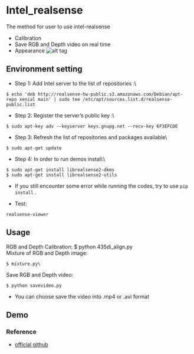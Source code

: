# Intel_realsense
The method for user to use intel-realsense
* Calibration
* Save RGB and Depth video on real time
* Appearance ![alt tag](https://i.imgur.com/FBOGVIx.jpg)
## Environment setting
* Step 1: Add Intel server to the list of repositories :\
```
$ echo 'deb http://realsense-hw-public.s3.amazonaws.com/Debian/apt-repo xenial main' | sudo tee /etc/apt/sources.list.d/realsense-public.list
```
* Step 2: Register the server’s public key :\
```
$ sudo apt-key adv --keyserver keys.gnupg.net --recv-key 6F3EFCDE
```
* Step 3: Refresh the list of repositories and packages available\
```
$ sudo apt-get update
```
* Step 4: In order to run demos install:\
```
$ sudo apt-get install librealsense2-dkms
$ sudo apt-get install librealsense2-utils
```
* If you still encounter some error while running the codes, try to use `pip install` .

* Test: 
```
realsense-viewer
```
## Usage
RGB and Depth Calibration: $ python 435di_align.py\
Mixture of RGB and Depth image: 
```
$ mixture.py\
```
Save RGB and Depth video: 
```
$ python savevideo.py
```
* You can choose save the video into .mp4 or .avi format
## Demo
### Reference
* [official github](https://github.com/IntelRealSense/librealsense/releases)

